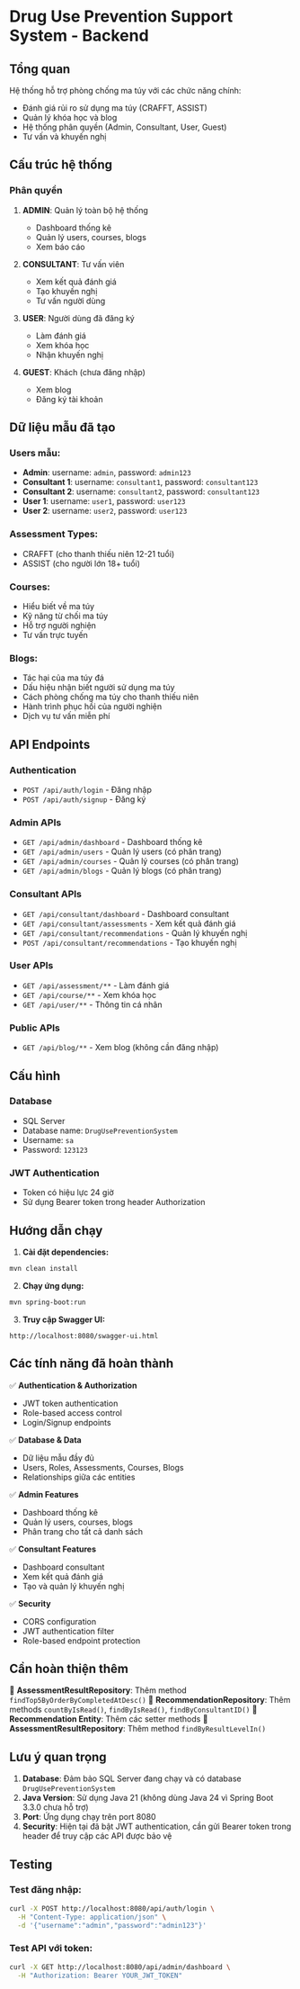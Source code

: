 # Drug Use Prevention Support System - Backend

## Tổng quan
Hệ thống hỗ trợ phòng chống ma túy với các chức năng chính:
- Đánh giá rủi ro sử dụng ma túy (CRAFFT, ASSIST)
- Quản lý khóa học và blog
- Hệ thống phân quyền (Admin, Consultant, User, Guest)
- Tư vấn và khuyến nghị

## Cấu trúc hệ thống

### Phân quyền
1. **ADMIN**: Quản lý toàn bộ hệ thống
   - Dashboard thống kê
   - Quản lý users, courses, blogs
   - Xem báo cáo

2. **CONSULTANT**: Tư vấn viên
   - Xem kết quả đánh giá
   - Tạo khuyến nghị
   - Tư vấn người dùng

3. **USER**: Người dùng đã đăng ký
   - Làm đánh giá
   - Xem khóa học
   - Nhận khuyến nghị

4. **GUEST**: Khách (chưa đăng nhập)
   - Xem blog
   - Đăng ký tài khoản

## Dữ liệu mẫu đã tạo

### Users mẫu:
- **Admin**: username: `admin`, password: `admin123`
- **Consultant 1**: username: `consultant1`, password: `consultant123`
- **Consultant 2**: username: `consultant2`, password: `consultant123`
- **User 1**: username: `user1`, password: `user123`
- **User 2**: username: `user2`, password: `user123`

### Assessment Types:
- CRAFFT (cho thanh thiếu niên 12-21 tuổi)
- ASSIST (cho người lớn 18+ tuổi)

### Courses:
- Hiểu biết về ma túy
- Kỹ năng từ chối ma túy
- Hỗ trợ người nghiện
- Tư vấn trực tuyến

### Blogs:
- Tác hại của ma túy đá
- Dấu hiệu nhận biết người sử dụng ma túy
- Cách phòng chống ma túy cho thanh thiếu niên
- Hành trình phục hồi của người nghiện
- Dịch vụ tư vấn miễn phí

## API Endpoints

### Authentication
- `POST /api/auth/login` - Đăng nhập
- `POST /api/auth/signup` - Đăng ký

### Admin APIs
- `GET /api/admin/dashboard` - Dashboard thống kê
- `GET /api/admin/users` - Quản lý users (có phân trang)
- `GET /api/admin/courses` - Quản lý courses (có phân trang)
- `GET /api/admin/blogs` - Quản lý blogs (có phân trang)

### Consultant APIs
- `GET /api/consultant/dashboard` - Dashboard consultant
- `GET /api/consultant/assessments` - Xem kết quả đánh giá
- `GET /api/consultant/recommendations` - Quản lý khuyến nghị
- `POST /api/consultant/recommendations` - Tạo khuyến nghị

### User APIs
- `GET /api/assessment/**` - Làm đánh giá
- `GET /api/course/**` - Xem khóa học
- `GET /api/user/**` - Thông tin cá nhân

### Public APIs
- `GET /api/blog/**` - Xem blog (không cần đăng nhập)

## Cấu hình

### Database
- SQL Server
- Database name: `DrugUsePreventionSystem`
- Username: `sa`
- Password: `123123`

### JWT Authentication
- Token có hiệu lực 24 giờ
- Sử dụng Bearer token trong header Authorization

## Hướng dẫn chạy

1. **Cài đặt dependencies:**
```bash
mvn clean install
```

2. **Chạy ứng dụng:**
```bash
mvn spring-boot:run
```

3. **Truy cập Swagger UI:**
```
http://localhost:8080/swagger-ui.html
```

## Các tính năng đã hoàn thành

✅ **Authentication & Authorization**
- JWT token authentication
- Role-based access control
- Login/Signup endpoints

✅ **Database & Data**
- Dữ liệu mẫu đầy đủ
- Users, Roles, Assessments, Courses, Blogs
- Relationships giữa các entities

✅ **Admin Features**
- Dashboard thống kê
- Quản lý users, courses, blogs
- Phân trang cho tất cả danh sách

✅ **Consultant Features**
- Dashboard consultant
- Xem kết quả đánh giá
- Tạo và quản lý khuyến nghị

✅ **Security**
- CORS configuration
- JWT authentication filter
- Role-based endpoint protection

## Cần hoàn thiện thêm

🔧 **AssessmentResultRepository**: Thêm method `findTop5ByOrderByCompletedAtDesc()`
🔧 **RecommendationRepository**: Thêm methods `countByIsRead()`, `findByIsRead()`, `findByConsultantID()`
🔧 **Recommendation Entity**: Thêm các setter methods
🔧 **AssessmentResultRepository**: Thêm method `findByResultLevelIn()`

## Lưu ý quan trọng

1. **Database**: Đảm bảo SQL Server đang chạy và có database `DrugUsePreventionSystem`
2. **Java Version**: Sử dụng Java 21 (không dùng Java 24 vì Spring Boot 3.3.0 chưa hỗ trợ)
3. **Port**: Ứng dụng chạy trên port 8080
4. **Security**: Hiện tại đã bật JWT authentication, cần gửi Bearer token trong header để truy cập các API được bảo vệ

## Testing

### Test đăng nhập:
```bash
curl -X POST http://localhost:8080/api/auth/login \
  -H "Content-Type: application/json" \
  -d '{"username":"admin","password":"admin123"}'
```

### Test API với token:
```bash
curl -X GET http://localhost:8080/api/admin/dashboard \
  -H "Authorization: Bearer YOUR_JWT_TOKEN"
``` 